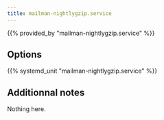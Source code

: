 ```yaml
---
title: mailman-nightlygzip.service
---
```


{{% provided_by "mailman-nightlygzip.service" %}}

## Options

{{% systemd_unit "mailman-nightlygzip.service" %}}

## Additionnal notes

Nothing here.